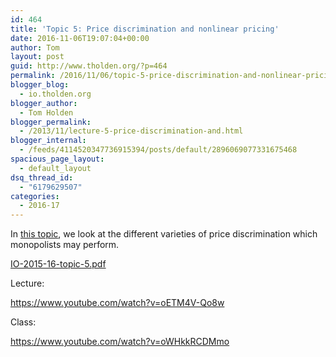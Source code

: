```yaml
---
id: 464
title: 'Topic 5: Price discrimination and nonlinear pricing'
date: 2016-11-06T19:07:04+00:00
author: Tom
layout: post
guid: http://www.tholden.org/?p=464
permalink: /2016/11/06/topic-5-price-discrimination-and-nonlinear-pricing-3/
blogger_blog:
  - io.tholden.org
blogger_author:
  - Tom Holden
blogger_permalink:
  - /2013/11/lecture-5-price-discrimination-and.html
blogger_internal:
  - /feeds/4114520347736915394/posts/default/2896069077331675468
spacious_page_layout:
  - default_layout
dsq_thread_id:
  - "6179629507"
categories:
  - 2016-17
---
```

In <a href="http://www.tholden.org/wp-content/uploads/2016/03/IO-2015-16-topic-5.pdf">this topic</a>, we look at the different varieties of price discrimination which monopolists may perform.

<div class="PDFcontainer">
<div class="PDFelement"><object data="http://www.tholden.org/wp-content/uploads/2016/03/IO-2015-16-topic-5.pdf" type="application/pdf" width="100%" height="100%"><a href="http://www.tholden.org/wp-content/uploads/2016/03/IO-2015-16-topic-5.pdf">IO-2015-16-topic-5.pdf</a></object></div>
</div>

Lecture:

https://www.youtube.com/watch?v=oETM4V-Qo8w

Class:

https://www.youtube.com/watch?v=oWHkkRCDMmo